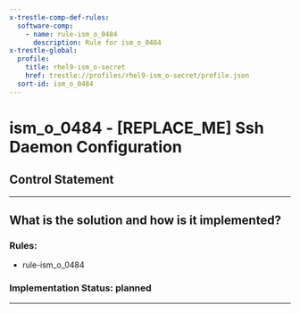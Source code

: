 ```yaml
---
x-trestle-comp-def-rules:
  software-comp:
    - name: rule-ism_o_0484
      description: Rule for ism_o_0484
x-trestle-global:
  profile:
    title: rhel9-ism_o-secret
    href: trestle://profiles/rhel9-ism_o-secret/profile.json
  sort-id: ism_o_0484
---
```


# ism_o_0484 - \[REPLACE_ME\] Ssh Daemon Configuration

## Control Statement

______________________________________________________________________

## What is the solution and how is it implemented?

<!-- For implementation status enter one of: implemented, partial, planned, alternative, not-applicable -->

<!-- Note that the list of rules under ### Rules: is read-only and changes will not be captured after assembly to JSON -->

<!-- Add control implementation description here for control: ism_o_0484 -->

### Rules:

  - rule-ism_o_0484

### Implementation Status: planned

______________________________________________________________________
